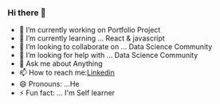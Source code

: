 ### Hi there 👋


- 🔭 I’m currently working on Portfolio Project
- 🌱 I’m currently learning ... React & javascript
- 👯 I’m looking to collaborate on ... Data Science Community
- 🤔 I’m looking for help with ... Data Science Community
- 💬 Ask me about Anything
- 📫 How to reach me:[Linkedin](https://www.linkedin.com/in/mdnadeemanwards2023) 
- 😄 Pronouns: ...He 
- ⚡ Fun fact: ... I'm Self learner
